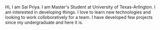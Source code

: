 
Hi, I am Sai Priya. I am Master's Student at University of Texas-Arlington. 
I am interested in developing things. 
I love to learn new technologies and looking to work colloboratively for a team.
I have developed few projects since my undergraduate and here it is.

